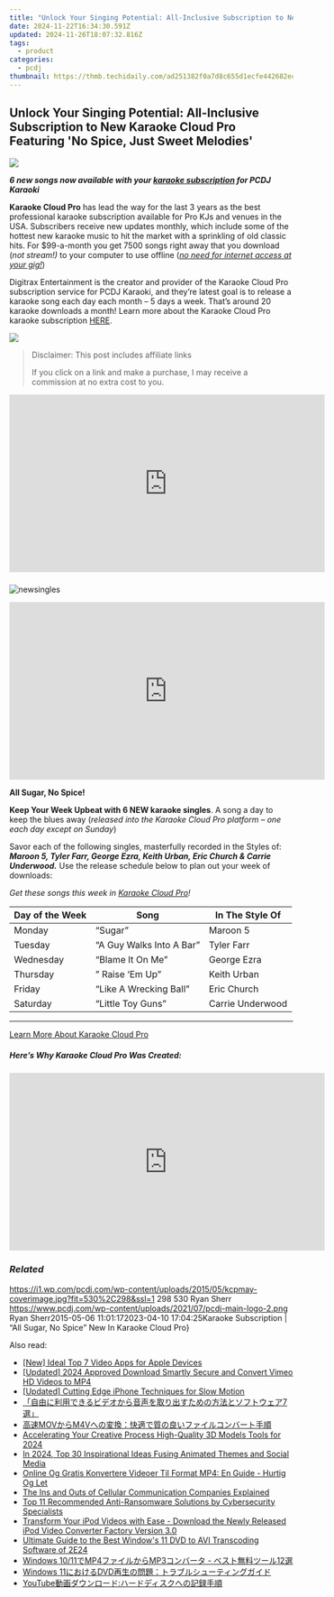 ```yaml
---
title: "Unlock Your Singing Potential: All-Inclusive Subscription to New Karaoke Cloud Pro Featuring 'No Spice, Just Sweet Melodies'"
date: 2024-11-22T16:34:30.591Z
updated: 2024-11-26T18:07:32.816Z
tags:
  - product
categories:
  - pcdj
thumbnail: https://thmb.techidaily.com/ad251382f0a7d8c655d1ecfe442682eca929097f4c42dbd9921ea0eb3f9c12b0.jpg
---
```


## Unlock Your Singing Potential: All-Inclusive Subscription to New Karaoke Cloud Pro Featuring 'No Spice, Just Sweet Melodies'

[![](https://i1.wp.com/pcdj.com/wp-content/uploads/2015/05/kcpmay-coverimage.jpg?resize=530%2C298&ssl=1)](https://i1.wp.com/pcdj.com/wp-content/uploads/2015/05/kcpmay-coverimage.jpg?fit=530%2C298&ssl=1 "kcpmay-coverimage")

_**6 new songs now available with your [karaoke subscription](https://tools.techidaily.com/pcdj/products/) for PCDJ Karaoki**_

**Karaoke Cloud Pro** has lead the way for the last 3 years as the best professional karaoke subscription available for Pro KJs and venues in the USA. Subscribers receive new updates monthly, which include some of the hottest new karaoke music to hit the market with a sprinkling of old classic hits. For $99-a-month you get 7500 songs right away that you download (_not stream!)_ to your computer to use offline (_[no need for internet access at your gig!](https://tools.techidaily.com/pcdj/products/)_)

Digitrax Entertainment is the creator and provider of the Karaoke Cloud Pro subscription service for PCDJ Karaoki, and they’re latest goal is to release a karaoke song each day each month – 5 days a week. That’s around 20 karaoke downloads a month! Learn more about the Karaoke Cloud Pro karaoke subscription [HERE](https://tools.techidaily.com/pcdj/products/).

[![](https://i1.wp.com/www.pcdj.com/wp-content/uploads/2015/05/banner.jpg?resize=686%2C113&ssl=1)](https://i1.wp.com/www.pcdj.com/wp-content/uploads/2015/05/banner.jpg?ssl=1)

>  Disclaimer: This post includes affiliate links
>
>  If you click on a link and make a purchase, I may receive a commission at no extra cost to you.
>

<!-- affiliate ads begin -->
<iframe width="560" height="315" src="https://www.youtube.com/embed/LlVkEwpjKKo?si=hXi-mchMaJvbnIzM&autoplay=1" title="YouTube video player" frameborder="0" allow="accelerometer; autoplay; clipboard-write; encrypted-media; gyroscope; picture-in-picture; web-share" referrerpolicy="strict-origin-when-cross-origin" allowfullscreen></iframe>
<!-- affiliate ads end -->

### 

![](https://i1.wp.com/pcdj.com/wp-content/uploads/2015/05/newsingles.png?fit=202%2C227&ssl=1 "newsingles")

<!-- affiliate ads begin -->
<iframe width="560" height="315" src="https://www.youtube.com/embed/LW6wNx3XAj8?si=VaIuFIIx8MM_RhUR&autoplay=1" title="YouTube video player" frameborder="0" allow="accelerometer; autoplay; clipboard-write; encrypted-media; gyroscope; picture-in-picture; web-share" referrerpolicy="strict-origin-when-cross-origin" allowfullscreen></iframe>
<!-- affiliate ads end -->

**All Sugar, No Spice!**

**Keep Your Week Upbeat with 6 NEW karaoke singles**. A song a day to keep the blues away (_released into the Karaoke Cloud Pro platform – one each day except on Sunday_)

Savor each of the following singles, masterfully recorded in the Styles of: _**Maroon 5, Tyler Farr, George Ezra, Keith Urban, Eric Church & Carrie Underwood.**_ 
Use the release schedule below to plan out your week of downloads:

_Get these songs this week in [Karaoke Cloud Pro](https://tools.techidaily.com/pcdj/products/)!_

| **Day of the Week** | **Song**                 | **In The Style Of** |
| ------------------- | ------------------------ | ------------------- |
| Monday              | “Sugar”                  | Maroon 5            |
| Tuesday             | “A Guy Walks Into A Bar” | Tyler Farr          |
| Wednesday           | “Blame It On Me”         | George Ezra         |
| Thursday            | ” Raise ‘Em Up”          | Keith Urban         |
| Friday              | “Like A Wrecking Ball”   | Eric Church         |
| Saturday            | “Little Toy Guns”        | Carrie Underwood    |

---

[Learn More About Karaoke Cloud Pro](https://tools.techidaily.com/pcdj/products/)

##### Here’s Why Karaoke Cloud Pro Was Created:

<!-- affiliate ads begin -->
<iframe width="560" height="315" src="https://www.youtube.com/embed/htnQWyEOCgc?si=fy86hi8_hTtbWAnw&autoplay=1" title="YouTube video player" frameborder="0" allow="accelerometer; autoplay; clipboard-write; encrypted-media; gyroscope; picture-in-picture; web-share" referrerpolicy="strict-origin-when-cross-origin" allowfullscreen></iframe>
<!-- affiliate ads end -->

### _Related_

https://i1.wp.com/pcdj.com/wp-content/uploads/2015/05/kcpmay-coverimage.jpg?fit=530%2C298&ssl=1 298 530 Ryan Sherr https://www.pcdj.com/wp-content/uploads/2021/07/pcdj-main-logo-2.png Ryan Sherr2015-05-06 11:01:172023-04-10 17:04:25Karaoke Subscription | “All Sugar, No Spice” New In Karaoke Cloud Pro}

<ins class="adsbygoogle"
     style="display:block"
     data-ad-format="autorelaxed"
     data-ad-client="ca-pub-7571918770474297"
     data-ad-slot="1223367746"></ins>

<ins class="adsbygoogle"
     style="display:block"
     data-ad-client="ca-pub-7571918770474297"
     data-ad-slot="8358498916"
     data-ad-format="auto"
     data-full-width-responsive="true"></ins>

<span class="atpl-alsoreadstyle">Also read:</span>
<div><ul>
<li><a href="https://fox-helps.techidaily.com/new-ideal-top-7-video-apps-for-apple-devices/"><u>[New] Ideal Top 7 Video Apps for Apple Devices</u></a></li>
<li><a href="https://vimeo-videos.techidaily.com/updated-2024-approved-download-smartly-secure-and-convert-vimeo-hd-videos-to-mp4/"><u>[Updated] 2024 Approved Download Smartly Secure and Convert Vimeo HD Videos to MP4</u></a></li>
<li><a href="https://screen-activity-recording.techidaily.com/updated-cutting-edge-iphone-techniques-for-slow-motion/"><u>[Updated] Cutting Edge iPhone Techniques for Slow Motion</u></a></li>
<li><a href="https://discover-able.techidaily.com/1726029424615-7/"><u>「自由に利用できるビデオから音声を取り出すための方法とソフトウェア7選」</u></a></li>
<li><a href="https://discover-able.techidaily.com/1726028812276-movm4v/"><u>高速MOVからM4Vへの変換：快適で質の良いファイルコンバート手順</u></a></li>
<li><a href="https://extra-hints.techidaily.com/accelerating-your-creative-process-high-quality-3d-models-tools-for-2024/"><u>Accelerating Your Creative Process High-Quality 3D Models Tools for 2024</u></a></li>
<li><a href="https://tiktok-videos.techidaily.com/in-2024-top-30-inspirational-ideas-fusing-animated-themes-and-social-media/"><u>In 2024, Top 30 Inspirational Ideas Fusing Animated Themes and Social Media</u></a></li>
<li><a href="https://win-blog.techidaily.com/online-og-gratis-konvertere-videoer-til-format-mp4-en-guide-hurtig-og-let/"><u>Online Og Gratis Konvertere Videoer Til Format MP4: En Guide - Hurtig Og Let</u></a></li>
<li><a href="https://tech-renaissance.techidaily.com/the-ins-and-outs-of-cellular-communication-companies-explained/"><u>The Ins and Outs of Cellular Communication Companies Explained</u></a></li>
<li><a href="https://discover-fantastic.techidaily.com/top-11-recommended-anti-ransomware-solutions-by-cybersecurity-specialists/"><u>Top 11 Recommended Anti-Ransomware Solutions by Cybersecurity Specialists</u></a></li>
<li><a href="https://discover-able.techidaily.com/transform-your-ipod-videos-with-ease-download-the-newly-released-ipod-video-converter-factory-version-30/"><u>Transform Your iPod Videos with Ease - Download the Newly Released iPod Video Converter Factory Version 3.0</u></a></li>
<li><a href="https://discover-able.techidaily.com/ultimate-guide-to-the-best-windows-11-dvd-to-avi-transcoding-software-of-2e24/"><u>Ultimate Guide to the Best Window's 11 DVD to AVI Transcoding Software of 2E24</u></a></li>
<li><a href="https://discover-able.techidaily.com/windows-1011mp4mp3-12/"><u>Windows 10/11でMP4ファイルからMP3コンバータ - ベスト無料ツール12選</u></a></li>
<li><a href="https://discover-able.techidaily.com/windows-11dvd/"><u>Windows 11におけるDVD再生の問題：トラブルシューティングガイド</u></a></li>
<li><a href="https://discover-able.techidaily.com/1726029771229-youtube/"><u>YouTube動画ダウンロード:ハードディスクへの記録手順</u></a></li>
</ul></div>

